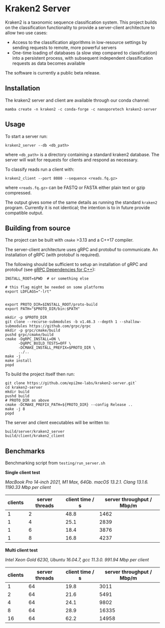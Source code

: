# Kraken2 Server

Kraken2 is a taxonomic sequence classification system. This project builds
on the classification functionality to provide a server-client architecture
to allow two use cases:

* Access to the classification algorithms in low-resource settings by
  sending requests to remote, more powerful servers
* One-time loading of databases (a slow step compared to classification)
  into a persistent process, with subsequent independent classification
  requests as data becomes available

The software is currently a public beta release.

## Installation

The kraken2 server and client are available through our conda channel:

```
mamba create -n kraken2 -c conda-forge -c nanoporetech kraken2-server
```

## Usage

To start a server run:

```
kraken2_server --db <db_path>
```

where `<db_path>` is a directory containing a standard kraken2 database. The
server will wait for requests for clients and respond as necessary.

To classify reads run a client with:

```
kraken2_client --port 8080 --sequence <reads.fq.gz>
```

where `<reads.fq.gz>` can be FASTQ or FASTA either plain text or gzip compressed.

The output gives some of the same details as running the standard
`kraken2` program. Currently it is not identical; the intention is to
in future provide compatible output.


## Building from source

The project can be built with `cmake` >3.13 and a C++17 compiler.

The server-client architecture uses gRPC and protobuf to communicate. An
installation of gRPC (with protobuf is required).

The following should be sufficient to setup an installation of gRPC
and protobuf (see [gRPC Dependencies for C++](https://grpc.io/docs/languages/cpp/quickstart/)):

```
INSTALL_ROOT=$PWD  # or something else

# this flag might be needed on some platforms
export LDFLAGS="-lrt"


export PROTO_DIR=$INSTALL_ROOT/proto-build
export PATH="$PROTO_DIR/bin:$PATH"

mkdir -p $PROTO_DIR
git clone --recurse-submodules -b v1.46.3 --depth 1 --shallow-submodules https://github.com/grpc/grpc
mkdir -p grpc/cmake/build
pushd grpc/cmake/build
cmake -DgRPC_INSTALL=ON \
      -DgRPC_BUILD_TESTS=OFF \
      -DCMAKE_INSTALL_PREFIX=$PROTO_DIR \
      ../..
make -j
make install
popd
```

To build the project itself then run:

```
git clone https://github.com/epi2me-labs/kraken2-server.git`
cd kraken2-server
mkdir build
pushd build
# PROTO_DIR as above
cmake -DCMAKE_PREFIX_PATH=${PROTO_DIR} --config Release ..
make -j 8
popd
```

The server and client executables will be written to:

```
build/server/kraken2_server
build/client/kraken2_client
```

## Benchmarks

Benchmarking script from `testing/run_server.sh`

**Single client test**

*MacBook Pro 14-inch 2021, M1 Max, 64Gb. macOS 13.2.1. Clang 13.1.6. 1190.33 Mbp per client*

| clients | server threads | client time / s | server throughput / Mbp/m |
|---------|----------------|-----------------|---------------------------|
|       1 |              2 |            48.8 |                      1462 |
|       1 |              4 |            25.1 |                      2839 |
|       1 |              6 |            18.4 |                      3876 |
|       1 |              8 |            16.8 |                      4237 |

**Multi client test**

*Intel Xeon Gold 6230, Ubuntu 16.04.7, gcc 11.3.0. 991.94 Mbp per client*

| clients | server threads | client time / s | server throughput / Mbp/m |
|---------|----------------|-----------------|---------------------------|
|       1 |             64 |            19.8 |                      3011 |
|       2 |             64 |            21.6 |                      5491 |
|       4 |             64 |            24.1 |                      9802 |
|       8 |             64 |            28.9 |                     16335 |
|      16 |             64 |            62.2 |                     14958 |

